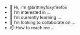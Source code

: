 - 👋 Hi, I’m @brittinyfoxyfirefox
- 👀 I’m interested in ...
- 🌱 I’m currently learning ...
- 💞️ I’m looking to collaborate on ...
- 📫 How to reach me ...

<!---
brittinyfoxyfirefox/brittinyfoxyfirefox is a ✨ special ✨ repository because its `README.md` (this file) appears on your GitHub profile.
You can click the Preview link to take a look at your changes.
--->
